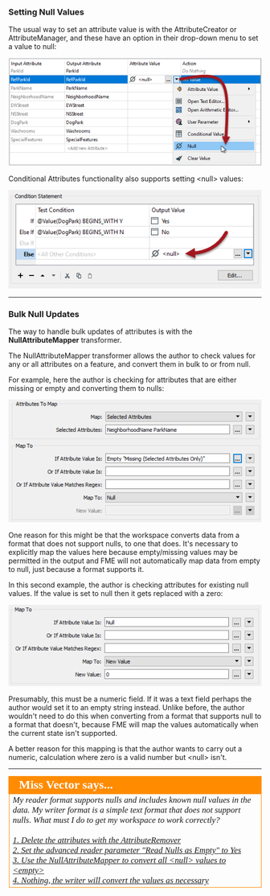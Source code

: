 ### Setting Null Values ###

The usual way to set an attribute value is with the AttributeCreator or AttributeManager, and these have an option in their drop-down menu to set a value to null:

![](./Images/Img1.024.SettingNull.png)

Conditional Attributes functionality also supports setting &lt;null&gt; values:

![](./Images/Img1.025.SettingConditionalNull.png) 

---

### Bulk Null Updates ###

The way to handle bulk updates of attributes is with the **NullAttributeMapper** transformer.

The NullAttributeMapper transformer allows the author to check values for any or all attributes on a feature, and convert them in bulk to or from null.

For example, here the author is checking for attributes that are either missing or empty and converting them to nulls:

![](./Images/Img1.026.NullAttrMapperExample1.png)

One reason for this might be that the workspace converts data from a format that does not support nulls, to one that does. It's necessary to explicitly map the values here because empty/missing values may be permitted in the output and FME will not automatically map data from empty to null, just because a format supports it.  

In this second example, the author is checking attributes for existing null values. If the value is set to null then it gets replaced with a zero: 

![](./Images/Img1.027.NullAttrMapperExample2.png)

Presumably, this must be a numeric field. If it was a text field perhaps the author would set it to an empty string instead. Unlike before, the author wouldn't need to do this when converting from a format that supports null to a format that doesn't, because FME will map the values automatically when the current state isn't supported.

A better reason for this mapping is that the author wants to carry out a numeric, calculation where zero is a valid number but &lt;null&gt; isn't. 

---

<!--Person X Says Section-->

<table style="border-spacing: 0px">
<tr>
<td style="vertical-align:middle;background-color:darkorange;border: 2px solid darkorange">
<i class="fa fa-quote-left fa-lg fa-pull-left fa-fw" style="color:white;padding-right: 12px;vertical-align:text-top"></i>
<span style="color:white;font-size:x-large;font-weight: bold;font-family:serif">Miss Vector says...</span>
</td>
</tr>

<tr>
<td style="border: 1px solid darkorange">
<span style="font-family:serif; font-style:italic; font-size:larger">
My reader format supports nulls and includes known null values in the data. My writer format is a simple text format that does not support nulls. What must I do to get my workspace to work correctly? 
<br><br><a href="http://52.73.3.37/fmedatastreaming/Manual/QAResponse2017.fmw?chapter=15&question=4&answer=1&DestDataset_TEXTLINE=C%3A%5CFMEOutput%5CQAResponse.html">1. Delete the attributes with the AttributeRemover</a>
<br><a href="http://52.73.3.37/fmedatastreaming/Manual/QAResponse2017.fmw?chapter=15&question=4&answer=2&DestDataset_TEXTLINE=C%3A%5CFMEOutput%5CQAResponse.html">2. Set the advanced reader parameter "Read Nulls as Empty" to Yes</a>
<br><a href="http://52.73.3.37/fmedatastreaming/Manual/QAResponse2017.fmw?chapter=15&question=4&answer=3&DestDataset_TEXTLINE=C%3A%5CFMEOutput%5CQAResponse.html">3. Use the NullAttributeMapper to convert all &lt;null&gt; values to &lt;empty&gt;</a>
<br><a href="http://52.73.3.37/fmedatastreaming/Manual/QAResponse2017.fmw?chapter=15&question=4&answer=4&DestDataset_TEXTLINE=C%3A%5CFMEOutput%5CQAResponse.html">4. Nothing, the writer will convert the values as necessary</a>
</td>
</tr>
</table>
